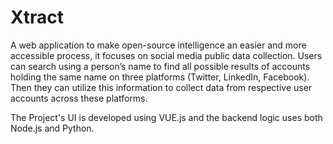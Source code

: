 # Xtract
A web application to make open-source intelligence an easier and more accessible process, it focuses on social media public data collection. Users can search using a person’s name to find all possible results of accounts holding the same name on three platforms (Twitter, LinkedIn, Facebook). Then they can utilize this information to collect data from respective user accounts across these platforms.

The Project's UI is developed using VUE.js and the backend logic uses both Node.js and Python.
